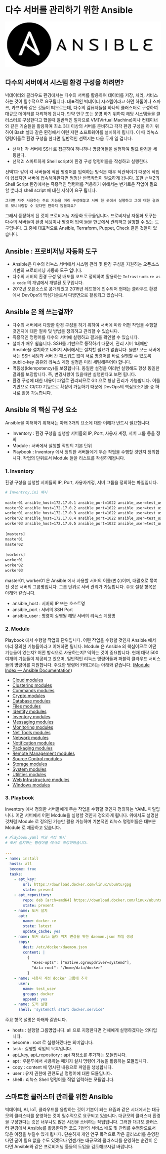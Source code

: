 # 다수 서버를 관리하기 위한 Ansible
![Ansible logo](/images/ansible_logo.png)

## 다수의 서버에서 시스템 환경 구성을 하려면?
빅데이터와 클라우드 환경에서는 다수의 서버를 활용하여 데이터를 저장, 처리, 서비스 하는 것이 필수적으로 요구됩니다. 대표적인 빅데이터 시스템이라고 하면 하둡이나 스파크, 카프카와 같은 것들이 떠오르는데, 다수의 컴퓨터들을 하나의 클러스터로 구성하여 대규모 데이터를 처리하게 됩니다. 만약 연구 또는 운영 하기 위하여 해당 시스템들을 클러스터로 구성한다고 했을때 일반적인 절차으로 VM(Virtual Machine)이나 컨테이너와 같은 기술들을 활용하여 최소 3대 이상의 서버를 준비하고 각각 환경 구성을 하기 위하여 Bash 쉘과 같은 환경에서 이런 저런 소프트웨어를 설치하게 됩니다. 이 때 리눅스 명령어들로 환경 구성을 한다면 일반적인 선택지는 다음 두개 일 겁니다.

* 선택1: 각 서버에 SSH 로 접근하여 하나하나 명령어들을 실행하여 필요 환경을 세팅한다.
* 선택2: 스마트하게 Shell script에 환경 구성 명령어들을 작성하고 실행한다.

선택1과 같이 각 서버들에 직접 명령어를 입력하는 방식은 매우 직관적이기 때문에 작업이 쉽겠지만 서버에 접속해야한다면 엄청난 반복작업이 필요하게 됩니다. 또한 선택2의 Shell Script 환경에서는 즉흥적인 명령어를 적용하기 위해서는 번거로운 작업이 필요할 뿐더러 shell script 에 대한 지식이 요구 됩니다.

`그러면 자주 사용하는 주요 기능을 미리 구성해놓고 서버 한 곳에서 실행하고 그에 대한 결과도 모니터링할 수 있다면 편하지 않을까요?`

그래서 등장하게 된 것이 프로비저닝 자동화 도구들입니다. 프로비저닝 자동화 도구는 다수의 서버들이 환경 세팅이나 명령어 입력 들을 한곳에서 관리하고 실행할 수 있는 도구입니다. 그 중에 대표적으로 Ansible, Terraform, Puppet, Check 같은 것들이 있습니다.

## Ansible : 프로비저닝 자동화 도구 
* Ansible은 다수의 리눅스 서버에서 시스템 관리 및 환경 구성을 지원하는 오픈소스 기반의 프로비저닝 자동화 도구 입니다.
* 다수의 서버의 환경 구성 및 배포를 코드로 정의하여 활용하는 `Infrastructure as a code`  의 개념에서 개발된 도구입니다.
* 2012년 오픈소스로 공개되었고 2015년 레드햇에 인수되어 현재는 클라우드 환경에서 DevOps의 핵심기술로서 다방면으로 활용되고 있습니다.

## Ansible 은 왜 쓰는걸까?
* 다수의 서버에서 다양한 환경 구성을 하기 위하여 서버에 따라 어떤 작업을 수행할 것인지에 대한 절차 및 방법을 정의하고 관리할 수 있습니다.
* 즉흥적인 명령어를 다수의 서버에 실행하고 결과를 확인할 수 있습니다.
* 설치가 매우 쉽습니다. SSH를 기반으로 동작하기 때문에, 관리 서버 1대에만 Ansible을 설치하고 나머지 서버에서는 설치할 필요가 없습니다. 물론! 모든 서버에서는 SSH 세팅과 서버 간 패스워드 없이 서로 명령어를 바로 실행할 수 있도록 public-key 공유와 리눅스 계정 설정은 미리 세팅해두어야 합니다.
* 멱등성(Idempotency)를 보장합니다. 동일한 설정을 여러번 실행해도 항상 동일한 결과를 보장합니다. 즉, 변경사항이 있을때만 실행한다고 보면 됩니다.
* 환경 구성에 대한 내용이 파일로 관리되므로 Git 으로 형상 관리가 가능합니다. 이를 기반으로 CI/CD 기능으로 확장이 가능하기 때문에 DevOps의 핵심요소기술 중 하나로 활용 가능합니다.

## Ansible 의 핵심 구성 요소
Ansible을 이해하기 위해서는 아래 3개의 요소에 대한 이해가 반드시 필요합니다.
* Inventory : 환경 구성을 실행할 서버들의 IP, Port, 사용자 계정, 서버 그룹 등을 정의
* Module : 서버에서 실행할 작업의 기본 단위
* Playbook : Inventory 에서 정의한 서버들에게 무슨 작업을 수행할 것인지 정의합니다. 작업의 단위로서 Module 들을 리스트를 작성하게됩니다.

### 1. Inventory
환경 구성을 실행할 서버들의 IP, Port, 사용자계정, 서버 그룹을 정의하는 파일입니다.
```bash
# Inventroy.ini 예시

master01 ansible_host=172.17.0.1 ansible_port=1022 ansible_user=test_user
master02 ansible_host=172.17.0.2 ansible_port=1022 ansible_user=test_user
worker01 ansible_host=172.17.0.3 ansible_port=1022 ansible_user=test_user
worker02 ansible_host=172.17.0.4 ansible_port=1022 ansible_user=test_user
worker03 ansible_host=172.17.0.5 ansible_port=1022 ansible_user=test_user

[masters]
master01
master02

[workers]
worker01
worker02
worker03
```

master01, worker01 은 Ansible 에서 사용할 서버의 이름(변수)이며, 대괄호로 묶여진 것은 서버의 그룹명입니다. 그룹 단위로 서버 관리가 가능합니다. 주요 설정 항목은 아래와 같습니다.
* ansible_host : 서버의 IP 또는 호스트명
* ansible_port : 서버의 SSH Port
* ansible_user : 명령이 실행될 해당 서버의 리눅스 계정명

### 2. Module
Playbook 에서 수행할 작업의 단위입니다. 어떤 작업을 수행할 것인지 Ansible 에서 미리 정의한 기능들이라고 이해하면 됩니다. 
Module 은 Ansible 의 핵심이므로 어떤 기능들이 있는지? 어떤 방식으로 사용하는지? 익히는 것이 중요합니다. 현재 대략 500여개의 기능들이 제공되고 있으며, 일반적인 리눅스 명령어들과 퍼블릭 클라우드 서비스들의 명령어를 지원합니다.
주요한 명령어 카테고리는 아래와 같습니다. ([Module Index — Ansible Documentation](https://docs.ansible.com/ansible/2.9/modules/modules_by_category.html))
* [Cloud modules](https://docs.ansible.com/ansible/2.9/modules/list_of_cloud_modules.html)
* [Clustering modules](https://docs.ansible.com/ansible/2.9/modules/list_of_clustering_modules.html)
* [Commands modules](https://docs.ansible.com/ansible/2.9/modules/list_of_commands_modules.html)
* [Crypto modules](https://docs.ansible.com/ansible/2.9/modules/list_of_crypto_modules.html)
* [Database modules](https://docs.ansible.com/ansible/2.9/modules/list_of_database_modules.html)
* [Files modules](https://docs.ansible.com/ansible/2.9/modules/list_of_files_modules.html)
* [Identity modules](https://docs.ansible.com/ansible/2.9/modules/list_of_identity_modules.html)
* [Inventory modules](https://docs.ansible.com/ansible/2.9/modules/list_of_inventory_modules.html)
* [Messaging modules](https://docs.ansible.com/ansible/2.9/modules/list_of_messaging_modules.html)
* [Monitoring modules](https://docs.ansible.com/ansible/2.9/modules/list_of_monitoring_modules.html)
* [Net Tools modules](https://docs.ansible.com/ansible/2.9/modules/list_of_net_tools_modules.html)
* [Network modules](https://docs.ansible.com/ansible/2.9/modules/list_of_network_modules.html)
* [Notification modules](https://docs.ansible.com/ansible/2.9/modules/list_of_notification_modules.html)
* [Packaging modules](https://docs.ansible.com/ansible/2.9/modules/list_of_packaging_modules.html)
* [Remote Management modules](https://docs.ansible.com/ansible/2.9/modules/list_of_remote_management_modules.html)
* [Source Control modules](https://docs.ansible.com/ansible/2.9/modules/list_of_source_control_modules.html)
* [Storage modules](https://docs.ansible.com/ansible/2.9/modules/list_of_storage_modules.html)
* [System modules](https://docs.ansible.com/ansible/2.9/modules/list_of_system_modules.html)
* [Utilities modules](https://docs.ansible.com/ansible/2.9/modules/list_of_utilities_modules.html)
* [Web Infrastructure modules](https://docs.ansible.com/ansible/2.9/modules/list_of_web_infrastructure_modules.html)
* [Windows modules](https://docs.ansible.com/ansible/2.9/modules/list_of_windows_modules.html)

### 3. Playbook
Inventory 에서 정의한 서버들에게 무슨 작업을 수행할 것인지 정의하는 YAML 파일입니다. 어떤 서버에서 어떤 Module을 실행할 것인지 정의하게 됩니다.  위에서도 설명한 것처럼 Module 로 정의된 기능만 활용 가능하며 기본적인 리눅스 명령어들은 대부분 Module 로 제공하고 있습니다.

```yaml
# Playbook.yaml 파일 작성 예시
# 도커 설치하는 명령어를 예시로 작성하였습니다.

---
- name: install
  hosts: all
  become: true
  tasks:
    - apt_key:
        url: https://download.docker.com/linux/ubuntu/gpg
        state: present
    - apt_repository:
        repo: deb [arch=amd64] https://download.docker.com/linux/ubuntu focal stable
        state: present
    - name: 도커 설치
      apt:
        name: docker-ce
        state: latest
        update_cache: yes        
    - name: 도커 data 폴더 위치 변경을 위한 daemon.json 파일 생성
      copy:
        dest: /etc/docker/daemon.json
        content: |
          {
            "exec-opts": ["native.cgroupdriver=systemd"],
            "data-root": "/home/data/docker"
          }
    - name: 사용자 계정 docker 그룹에 추가
      user:
        name: test_user
        groups: docker
        append: yes
    - name: 도커 실행
      shell: 'systemctl start docker.service'
```

주요 항목 설명은 아래와 같습니다.
* hosts : 실행할 그룹명입니다. all 으로 지정한다면 전체에게 실행하겠다는 의미입니다.
* become : root 로 실행하겠다는 의미입니다.
* task : 실행할 작업의 목록입니다.
* apt_key, apt_repository : apt 저장소를 추가하는 모듈입니다.
* apt : 우분투에서 사용하는 패키지 설치 명령어 기능을 활용하는 모듈입니다.
* copy : content 에 명시된 내용으로 파일을 생성합니다.
* user : 유저 권한에 관련도닏 명령어에 대한 모듈입니다.
* shell : 리눅스 Shell 명령어를 직업 입력하는 모듈입니다.

## 스마트한 클러스터 관리를 위한 Ansible 
빅데이터, AI, IoT, 클라우드를 융합하는 것이 기본이 되는 요즘과 같은 시대에서는 대규모의 클러스터를 운영하는 것이 필수적으로 요구되고 있습니다.  대규모의 클러스터 환경을 구성한다는 것은 너무나도 많은 시간을 소비하는 작업입니다. 그러한 대규모 클러스터 환경에서 Ansible를 활용한다면 코드 기반의 서비스 배포 및 관리를 수행함으로서 많은 이점을 누릴수 있게 됩니다. 단순하게 개인 연구 목적으로 작은 클러스터를 운영한다면 굳이 필요 없을 수도 있겠으나 언젠가는 대규모의 클러스터를 운영하는 순간이 온다면 Ansible와 같은 프로비저닝 툴들의 도입을 검토해보시길 바랍니다.
